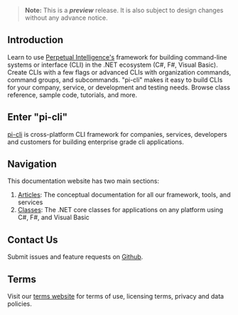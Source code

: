 > **Note:** This is a ***preview*** release. It is also subject to design changes without any advance notice.

## Introduction
Learn to use [Perpetual Intelligence's](https://perpetualintelligence.com/) framework for building command-line systems or interface (CLI) in the .NET ecosystem (C#, F#, Visual Basic). Create CLIs with a few flags or advanced CLIs with organization commands, command groups, and subcommands. "pi-cli" makes it easy to build CLIs for your company, service, or development and testing needs. Browse class reference, sample code, tutorials, and more.

## Enter "pi-cli"
[pi-cli](articles/pi-cli/repo.md) is cross-platform CLI framework for companies, services, developers and customers for building enterprise grade cli applications.

## Navigation
This documentation website has two main sections:
1. [Articles](articles/intro.md): The conceptual documentation for all our framework, tools, and services
2. [Classes](api/index.md): The .NET core classes for applications on any platform using C#, F#, and Visual Basic

## Contact Us
Submit issues and feature requests on [Github](https://github.com/perpetualintelligence).

## Terms
Visit our [terms website](https://terms.perpetualintelligence.com/) for terms of use, licensing terms, privacy and data policies.

